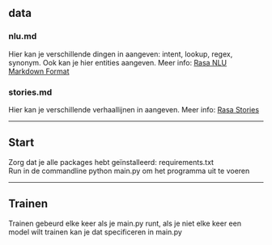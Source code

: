 ## data
### nlu.md
Hier kan je verschillende dingen in aangeven: intent, lookup, regex, synonym. Ook kan je hier entities aangeven. Meer info: [Rasa NLU Markdown Format](https://rasa.com/docs/rasa/nlu/training-data-format/#markdown-format)

### stories.md
Hier kan je verschillende verhaallijnen in aangeven. Meer info: [Rasa Stories](https://rasa.com/docs/rasa/core/stories/)

<hr>

## Start
Zorg dat je alle packages hebt geïnstalleerd: requirements.txt <br>
Run in de commandline python main.py om het programma uit te voeren

<hr>

## Trainen
Trainen gebeurd elke keer als je main.py runt, als je niet elke keer een model wilt trainen kan je dat specificeren in main.py

